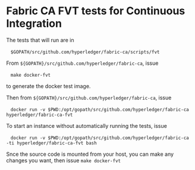 # Fabric CA FVT tests for Continuous Integration

The tests that will run are in

&nbsp;&nbsp;&nbsp;``$GOPATH/src/github.com/hyperledger/fabric-ca/scripts/fvt``

From ``${GOPATH}/src/github.com/hyperledger/fabric-ca``, issue

&nbsp;&nbsp;&nbsp;``make docker-fvt``

to generate the docker test image.

Then from ``${GOPATH}/src/github.com/hyperledger/fabric-ca``, issue

&nbsp;&nbsp;&nbsp;``docker run -v $PWD:/opt/gopath/src/github.com/hyperledger/fabric-ca hyperledger/fabric-ca-fvt``



To start an instance without automatically running the tests, issue

&nbsp;&nbsp;&nbsp;``docker run -v $PWD:/opt/gopath/src/github.com/hyperledger/fabric-ca -ti hyperledger/fabric-ca-fvt bash``

Snce the source code is mounted from your host, you can make any changes you want, then issue ``make docker-fvt``
